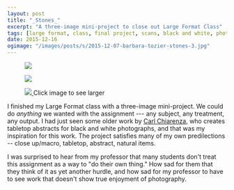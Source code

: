 ```yaml
---
layout: post
title: "_Stones_"
excerpt: "A three-image mini-project to close out Large Format Class"
tags: [large format, class, final project, scans, black and white, photography]
date: 2015-12-16
ogimage: "/images/posts/s/2015-12-07-barbara-tozier-stones-3.jpg"
---
```


<figure class="image-s">
  <a href="/images/posts/l/2015-12-07-barbara-tozier-stones-1.jpg" title="Stones 1">
    <img src="/images/posts/s/2015-12-07-barbara-tozier-stones-1.jpg">
  </a>
</figure>

<figure class="image-s">
  <a href="/images/posts/l/2015-12-07-barbara-tozier-stones-2.jpg" title="Stones 2">
    <img src="/images/posts/s/2015-12-07-barbara-tozier-stones-2.jpg">
  </a>
</figure>

<figure class="image-s">
  <a href="/images/posts/l/2015-12-07-barbara-tozier-stones-3.jpg" title="Stones 3">
    <img src="/images/posts/s/2015-12-07-barbara-tozier-stones-3.jpg">
  </a>
    <span class="image-s-caption">Click image to see larger</span>
</figure>

I finished my Large Format class with a three-image mini-project. We could do *anything* we wanted with the assignment --- any subject, any treatment, any output. I had just seen some older work by [Carl Chiarenza](http://www.carlchiarenza.com), who creates tabletop abstracts for black and white photographs, and that was my inspiration for this work. The project satisfies many of my own predilections -- close up/macro, tabletop, abstract, natural items.

I was surprised to hear from my professor that many students don't treat this assignment as a way to "do their own thing." How sad for them that they think of it as yet another hurdle, and how sad for my professor to have to see work that doesn't show true enjoyment of photography.
